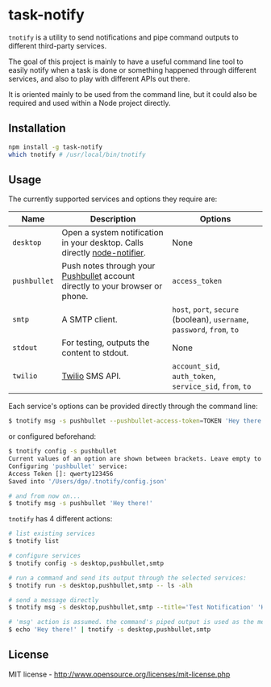 task-notify
===========

`tnotify` is a utility to send notifications and pipe command outputs to different third-party services.

The goal of this project is mainly to have a useful command line tool to easily notify when a task is done or something happened through different services, and also to play with different APIs out there.

It is oriented mainly to be used from the command line, but it could also be required and used within a Node project directly.

Installation
------------

```bash
npm install -g task-notify
which tnotify # /usr/local/bin/tnotify
```

Usage
-----

The currently supported services and options they require are:

| Name | Description | Options |
| ---- | ----------- | ------- |
| `desktop` | Open a system notification in your desktop. Calls directly [node-notifier](https://github.com/mikaelbr/node-notifier). | None |
| `pushbullet` | Push notes through your [Pushbullet](https://www.pushbullet.com/) account directly to your browser or phone. | `access_token` |
| `smtp` | A SMTP client. | `host`, `port`, `secure` (boolean), `username`, `password`, `from`, `to` |
| `stdout` | For testing, outputs the content to stdout. | None |
| `twilio` | [Twilio](https://www.twilio.com/) SMS API. | `account_sid`, `auth_token`, `service_sid`, `from`, `to` |

Each service's options can be provided directly through the command line:

```bash
$ tnotify msg -s pushbullet --pushbullet-access-token=TOKEN 'Hey there!'
```

or configured beforehand:

```bash
$ tnotify config -s pushbullet
Current values of an option are shown between brackets. Leave empty to maintain the current value.
Configuring 'pushbullet' service:
Access Token []: qwerty123456
Saved into '/Users/dgo/.tnotify/config.json'

# and from now on...
$ tnotify msg -s pushbullet 'Hey there!'
```

`tnotify` has 4 different actions:

```bash
# list existing services
$ tnotify list

# configure services
$ tnotify config -s desktop,pushbullet,smtp

# run a command and send its output through the selected services:
$ tnotify run -s desktop,pushbullet,smtp -- ls -alh

# send a message directly
$ tnotify msg -s desktop,pushbullet,smtp --title='Test Notification' 'Hey there!'

# 'msg' action is assumed. the command's piped output is used as the message to send
$ echo 'Hey there!' | tnotify -s desktop,pushbullet,smtp
```

License
-------
MIT license - http://www.opensource.org/licenses/mit-license.php
